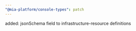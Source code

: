 ```yaml
---
"@mia-platform/console-types": patch
---
```


added: jsonSchema field to infrastructure-resource definitions
